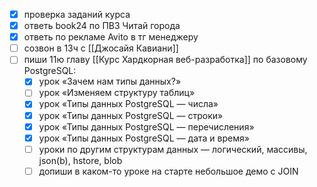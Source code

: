 - [x] проверка заданий курса
- [x] ответь book24 по ПВЗ Читай города
- [x] ответь по рекламе Avito в тг менеджеру
- [ ] созвон в 13ч с [[Джосайя Кавиани]]
- [ ] пиши 11ю главу [[Курс Хардкорная веб-разработка]] по базовому PostgreSQL:
	- [x] урок «Зачем нам типы данных?»
	- [ ] урок «Изменяем структуру таблиц»
	- [x] урок «Типы данных PostgreSQL — числа»
	- [x] урок «Типы данных PostgreSQL — строки»
	- [x] урок «Типы данных PostgreSQL — перечисления»
	- [x] урок «Типы данных PostgreSQL — дата и время»
	- [ ] уроки по другим структурам данных — логический, массивы, json(b), hstore, blob
	- [ ] допиши в каком-то уроке на старте небольшое демо с JOIN
